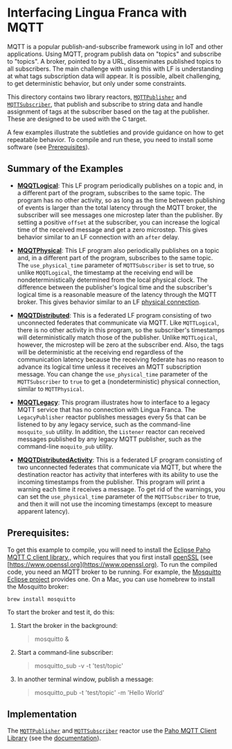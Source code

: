 # Interfacing Lingua Franca with MQTT

MQTT is a popular publish-and-subscribe framework using in IoT and other applications. Using MQTT, program publish data on "topics" and subscribe to "topics". A broker, pointed to by a URL, disseminates published topics to all subscribers. The main challenge with using this with LF is understanding at what tags subscription data will appear. It is possible, albeit challenging, to get deterministic behavior, but only under some constraints.

This directory contains two library reactors, [`MQTTPublisher`](https://github.com/lf-lang/examples-lingua-franca/blob/main/C/src/MQTT/lib/MQTTPublisher.lf) and [`MQTTSubscriber`](https://github.com/lf-lang/examples-lingua-franca/blob/main/C/src/MQTT/lib/MQTTSubscriber.lf), that publish and subscribe to string data and handle assignment of tags at the subscriber based on the tag at the publisher. These are designed to be used with the C target.

A few examples illustrate the subtleties and provide guidance on how to get repeatable behavior. To compile and run these, you need to install some software (see [Prerequisites](#prerequisites)). 

## Summary of the Examples

* **[MQQTLogical](https://github.com/lf-lang/examples-lingua-franca/blob/main/C/src/MQTT/MQTTLogical.lf)**: This LF program periodically publishes on a topic and, in a different part of the program, subscribes to the same topic. The program has no other activity, so as long as the time between publishing of events is larger than the total latency through the MQTT broker, the subscriber will see messages one microstep later than the publisher.  By setting a positive `offset` at the subscriber, you can increase the logical time of the received message and get a zero microstep. This gives behavior similar to an LF connection with an `after` delay.

* **[MQQTPhysical](https://github.com/lf-lang/examples-lingua-franca/blob/main/C/src/MQTT/MQTTPhysical.lf)**: This LF program also periodically publishes on a topic and, in a different part of the program, subscribes to the same topic. The `use_physical_time` parameter of `MQTTSubscriber` is set to true, so unlike `MQQTLogical`, the timestamp at the receiving end will be nondeterministically determined from the local physical clock. The difference between the publisher's logical time and the subscriber's logical time is a reasonable measure of the latency through the MQTT broker. This gives behavior similar to an LF [physical connection](https://www.lf-lang.org/docs/handbook/composing-reactors?target=c#physical-connections).

* **[MQQTDistributed](https://github.com/lf-lang/examples-lingua-franca/blob/main/C/src/MQTT/MQTTDistributed.lf)**: This is a federated LF program consisting of two unconnected federates that communicate via MQTT. Like `MQTTLogical`, there is no other activity in this program, so the subscriber's timestamps will deterministically match those of the publisher. Unlike `MQTTLogical`, however, the microstep will be zero at the subscriber end. Also, the tags will be deterministic at the receiving end regardless of the communication latency because the receiving federate has no reason to advance its logical time unless it receives an MQTT subscription message. You can change the `use_physical_time` parameter of the `MQTTSubscriber` to `true` to get a (nondeterministic) physical connection, similar to `MQTTPhysical`. 

* **[MQQTLegacy](https://github.com/lf-lang/examples-lingua-franca/blob/main/C/src/MQTT/MQTTLegacy.lf)**: This program illustrates how to interface to a legacy MQTT service that has no connection with Lingua Franca. The `LegacyPublisher` reactor publishes messages every 5s that can be listened to by any legacy service, such as the command-line `mosquito_sub` utility. In addition, the `Listener` reactor can received messages published by any legacy MQTT publisher, such as the command-line `moquito_pub` utility.

* **[MQQTDistributedActivity](https://github.com/lf-lang/examples-lingua-franca/blob/main/C/src/MQTT/MQQTDistributedActivity)**: This is a federated LF program consisting of two unconnected federates that communicate via MQTT, but where the destination reactor has activity that interferes with its ability to use the incoming timestamps from the publisher.  This program will print a warning each time it receives a message. To get rid of the warnings, you can set the `use_physical_time` parameter of the `MQTTSubscriber` to true, and then it will not use the incoming timestamps (except to measure apparent latency).

## Prerequisites:

To get this example to compile, you will need to install the [Eclipse Paho MQTT C client library,](https://github.com/eclipse/paho.mqtt.c), which requires that you first install
[openSSL](https://github.com/openssl/openssl.git) (see [https://www.openssl.org](https://www.openssl.org). To run the compiled code, you need an MQTT broker to be running. For example, the [Mosquitto Eclipse project](https://mosquitto.org/download/) provides one. On a Mac, you can use homebrew to install the Mosquitto broker:

    brew install mosquitto

To start the broker and test it, do this:

1. Start the broker in the background:

    > mosquitto &
    
2. Start a command-line subscriber:

    > mosquitto_sub -v -t 'test/topic'
    
3. In another terminal window, publish a message:

    > mosquitto_pub -t 'test/topic' -m 'Hello World'

## Implementation

The [`MQTTPublisher`](https://github.com/lf-lang/examples-lingua-franca/blob/main/C/src/MQTT/lib/MQTTPublisher.lf) and [`MQTTSubscriber`](https://github.com/lf-lang/examples-lingua-franca/blob/main/C/src/MQTT/lib/MQTTSubscriber.lf) reactor use the [Paho MQTT Client Library](https://github.com/eclipse/paho.mqtt.c) (see the [documentation](https://www.eclipse.org/paho/files/mqttdoc/MQTTClient/html/_m_q_t_t_client_8h.html)).

